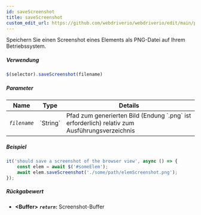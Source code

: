 ```yaml
---
id: saveScreenshot
title: saveScreenshot
custom_edit_url: https://github.com/webdriverio/webdriverio/edit/main/packages/webdriverio/src/commands/element/saveScreenshot.ts
---
```


Speichern Sie einen Screenshot eines Elements als PNG-Datei auf Ihrem Betriebssystem.

##### Verwendung

```js
$(selector).saveScreenshot(filename)
```

##### Parameter

<table>
  <thead>
    <tr>
      <th>Name</th><th>Type</th><th>Details</th>
    </tr>
  </thead>
  <tbody>
    <tr>
      <td><code><var>filename</var></code></td>
      <td>`String`</td>
      <td>Pfad zum generierten Bild (Endung `.png` ist erforderlich) relativ zum Ausführungsverzeichnis</td>
    </tr>
  </tbody>
</table>

##### Beispiel

```js title="saveScreenshot.js"
it('should save a screenshot of the browser view', async () => {
    const elem = await $('#someElem');
    await elem.saveScreenshot('./some/path/elemScreenshot.png');
});
```

##### Rückgabewert

- **&lt;Buffer&gt;**
            **<code><var>return</var></code>:**             Screenshot-Buffer
